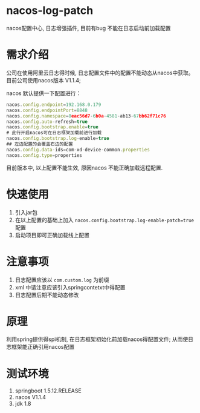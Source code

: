 # nacos-log-patch
nacos配置中心, 日志增强插件, 目前有bug 不能在日志启动前加载配置

# 需求介绍
公司在使用阿里云日志得时候, 日志配置文件中的配置不能动态从nacos中获取。
目前公司使用nacos版本 V1.1.4;

nacos 默认提供一下配置进行：
```js
nacos.config.endpoint=192.168.0.179
nacos.config.endpointPort=8848
nacos.config.namespace=8eac56d7-6b0a-4581-ab13-67bb62f71c76
nacos.config.auto-refresh=true
nacos.config.bootstrap.enable=true
# 此行开启nacos可在日志框架加载前进行加载
nacos.config.bootstrap.log-enable=true
## 左边配置的会覆盖右边的配置
nacos.config.data-ids=com-xd-device-common.properties
nacos.config.type=properties
```

目前版本中, 以上配置不能生效, 原因nacos 不能正确加载远程配置.

# 快速使用
1. 引入jar包
2. 在以上配置的基础上加入 `nacos.config.bootstrap.log-enable-patch=true` 配置
3. 启动项目即可正确加载线上配置


# 注意事项
1. 日志配置应该以 `com.custom.log` 为前缀
2. xml 中请注意应该引入springcontetxt中得配置
3. 日志配置后期不能动态修改

# 原理
利用spring提供得spi机制, 在日志框架初始化前加载nacos得配置文件; 从而使日志框架能正确引用nacos配置


# 测试环境
1. springboot 1.5.12.RELEASE
2. nacos V1.1.4
3. jdk 1.8
